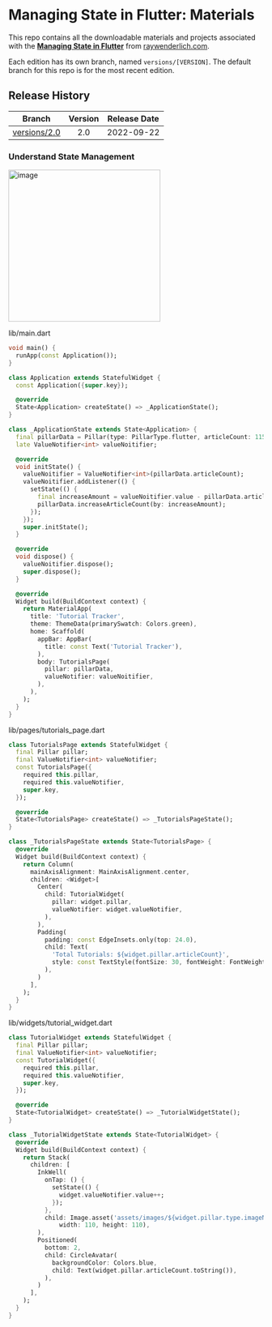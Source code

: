 # Managing State in Flutter: Materials

This repo contains all the downloadable materials and projects associated with the **[Managing State in Flutter](https://www.raywenderlich.com/34552040-managing-state-in-flutter)** from [raywenderlich.com](https://www.raywenderlich.com).

Each edition has its own branch, named `versions/[VERSION]`. The default branch for this repo is for the most recent edition.

## Release History

| Branch                                                                                  | Version | Release Date |
| --------------------------------------------------------------------------------------- |:-------:|:------------:|
| [versions/2.0](https://github.com/raywenderlich/video-msf-materials/tree/versions/2.0) | 2.0     | 2022-09-22   |

### Understand State Management

<img width="300" alt="image" src="https://github.com/YamamotoDesu/ManagingState_in_Flutter/assets/47273077/a982f158-67be-42ee-9c85-631aa5aedc89">

lib/main.dart
```dart
void main() {
  runApp(const Application());
}

class Application extends StatefulWidget {
  const Application({super.key});

  @override
  State<Application> createState() => _ApplicationState();
}

class _ApplicationState extends State<Application> {
  final pillarData = Pillar(type: PillarType.flutter, articleCount: 115);
  late ValueNotifier<int> valueNoitifier;

  @override
  void initState() {
    valueNoitifier = ValueNotifier<int>(pillarData.articleCount);
    valueNoitifier.addListener(() {
      setState(() {
        final increaseAmount = valueNoitifier.value - pillarData.articleCount;
        pillarData.increaseArticleCount(by: increaseAmount);
      });
    });
    super.initState();
  }

  @override
  void dispose() {
    valueNoitifier.dispose();
    super.dispose();
  }

  @override
  Widget build(BuildContext context) {
    return MaterialApp(
      title: 'Tutorial Tracker',
      theme: ThemeData(primarySwatch: Colors.green),
      home: Scaffold(
        appBar: AppBar(
          title: const Text('Tutorial Tracker'),
        ),
        body: TutorialsPage(
          pillar: pillarData,
          valueNotifier: valueNoitifier,
        ),
      ),
    );
  }
}
```

lib/pages/tutorials_page.dart
```dart
class TutorialsPage extends StatefulWidget {
  final Pillar pillar;
  final ValueNotifier<int> valueNotifier;
  const TutorialsPage({
    required this.pillar,
    required this.valueNotifier,
    super.key,
  });

  @override
  State<TutorialsPage> createState() => _TutorialsPageState();
}

class _TutorialsPageState extends State<TutorialsPage> {
  @override
  Widget build(BuildContext context) {
    return Column(
      mainAxisAlignment: MainAxisAlignment.center,
      children: <Widget>[
        Center(
          child: TutorialWidget(
            pillar: widget.pillar,
            valueNotifier: widget.valueNotifier,
          ),
        ),
        Padding(
          padding: const EdgeInsets.only(top: 24.0),
          child: Text(
            'Total Tutorials: ${widget.pillar.articleCount}',
            style: const TextStyle(fontSize: 30, fontWeight: FontWeight.bold),
          ),
        )
      ],
    );
  }
}
```

lib/widgets/tutorial_widget.dart
```dart
class TutorialWidget extends StatefulWidget {
  final Pillar pillar;
  final ValueNotifier<int> valueNotifier;
  const TutorialWidget({
    required this.pillar,
    required this.valueNotifier,
    super.key,
  });

  @override
  State<TutorialWidget> createState() => _TutorialWidgetState();
}

class _TutorialWidgetState extends State<TutorialWidget> {
  @override
  Widget build(BuildContext context) {
    return Stack(
      children: [
        InkWell(
          onTap: () {
            setState(() {
              widget.valueNotifier.value++;
            });
          },
          child: Image.asset('assets/images/${widget.pillar.type.imageName}',
              width: 110, height: 110),
        ),
        Positioned(
          bottom: 2,
          child: CircleAvatar(
            backgroundColor: Colors.blue,
            child: Text(widget.pillar.articleCount.toString()),
          ),
        )
      ],
    );
  }
}
```
